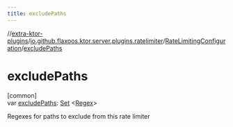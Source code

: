 ```yaml
---
title: excludePaths
---
```


//[extra-ktor-plugins](../../../index.md)/[io.github.flaxoos.ktor.server.plugins.ratelimiter](../index.md)/[RateLimitingConfiguration](index.md)/[excludePaths](exclude-paths.md)

# excludePaths

[common]\
var [excludePaths](exclude-paths.md): [Set](https://kotlinlang.org/api/latest/jvm/stdlib/kotlin.collections/-set/index.md)
&lt;[Regex](https://kotlinlang.org/api/latest/jvm/stdlib/kotlin.text/-regex/index.md)&gt;

Regexes for paths to exclude from this rate limiter




